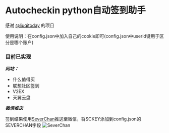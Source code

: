 # Autocheckin python自动签到助手 
感谢 [@liuqitoday](https://github.com/liuqitoday/checkin-helper) 的项目

使用说明：在config.json中加入自己的cookie即可(config.json中userid键用于区分是哪个账户)

### 目前已实现

***网站：***
- 什么值得买 
- 联想社区签到
- V2EX
- 天翼云盘

***微信推送***

签到结果使用[SeverChan](http://sc.ftqq.com/3.version)推送至微信，将SCKEY添加到config.json的SEVERCHAN字段
![SeverChan](./pic/severchan.jpg)

